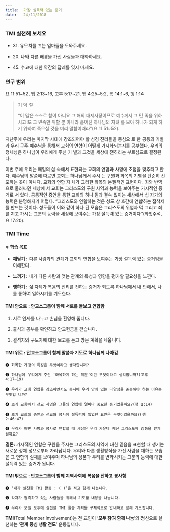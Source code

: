 ```yaml
---
title:  가장 설득력 있는 증거
date:   24/11/2018
---
```


### TMI 실천해 보세요

- 31\. 유모차를 끄는 엄마들을 도와주세요.

- 20\. 나와 다른 배경을 가진 사람들과 대화하세요.

- 45\. 수고에 대한 약간의 답례를 잊지 마세요.

### 연구 범위

요 11:51~52, 엡 2:13~16, 고후 5:17~21, 엡 4:25~5:2, 롬 14:1~6, 행 1:14

> <p>기 억 절</p>
> “이 말은 스스로 함이 아니요 그 해의 대제사장이므로 예수께서 그 민
> 족을 위하시고 또 그 민족만 위할 뿐 아니라 흩어진 하나님의 자녀
> 를 모아 하나가 되게 하기 위하여 죽으실 것을 미리 말함이러라”(요
> 11:51~52).

지난주에 우리는 마지막 시대에 강조되어야 할 성경 진리들을 중심으
로 한 공통의 기별과 우리 구주 예수님을 통해서 교회의 연합이 어떻게
가시화되는지를 공부했다. 우리의 정체성은 하나님이 우리에게 주신 기
별과 그것을 세상에 전하라는 부르심으로 결정된다.

이번 주에 우리는 매일의 삶 속에서 표현되는 교회의 연합과 사명에
초점을 맞추려고 한다. 예수님의 말씀에 따르면 교회는 하나님께서 주시
는 구원과 화목의 기별을 단순히 선포하는 곳이 아니다. 교회의 연합 자
체가 그러한 화목의 본질적인 표현이다. 죄와 반역으로 둘러싸인 세상에
서 교회는 그리스도의 구원 사역과 능력을 보여주는 가시적인 증거로 서
있다. 공통적인 증언을 통한 교회의 하나 됨과 결속 없이는 세상에서 십
자가의 능력은 분명해지기 어렵다. “그리스도와 연합하는 것은 성도 상
호간에 연합하는 접착제를 만드는 것이다. 성도들이 이와 같이 하나 된
모습은 그리스도의 위엄과 덕 그리고 죄를 지고 가시는 그분의 능력을
세상에 보여주는 가장 설득력 있는 증거이다”(화잇주석, 요 17:20).

### TMI Time

#### ※ 학습 목표

- **깨닫기 :** 다른 사람과의 관계가 교회의 연합을 보여주는
가장 설득력 있는 증거임을 이해한다.

- **느끼기 :** 내가 다른 사람과 맺는 관계의 특성과 영향을
평가할 필요성을 느낀다.

- **행하기 :** 삶 자체가 복음의 진리를 전하는 증거가 되도록
하나님께서 내 안에서, 나를 통하여 일하시기를
기도한다.

#### TMI 안으로 : 안교소그룹이 함께 서로를 돌보고 연합함

1. 서로 인사를 나누고
손님을 환영해 줍니다.

2. 출석과 공부를 확인하고
안교헌금을 걷습니다.

3. 결석자와 구도자에
대한 보고를 듣고
방문 계획을 세웁니다.

#### TMI 위로 : 안교소그룹이 함께 말씀과 기도로 하나님께 나아감

`➊ 화목한 가정의 특징은 무엇이라고 생각합니까?`

`➋ 하나님이 우리에게 주신 ‘화목하게 하는 직분’이란 무엇이라고 생각합니까?(고후 4:17~19)`

`➌ 우리가 교회 연합을 강조하면서도 동시에 우리 안에 있는 다양성을 존중해야 하는 이유는 무엇입
니까?`

`➍ 초기 교회에서 선교 사명은 그들의 연합에 얼마나 중요한 동기였을까요?(행 1:14)`

`➎ 초기 교회의 증언과 선교와 봉사에 설득력이 있었던 요인은 무엇이었을까요?(행 2:46~47)`

`➏ 우리가 어떤 사명과 봉사로 연합할 때 세상은 우리 가운데 계신 그리스도께 감동을 받게 될까요?`

**결론:** 가시적인 연합은 구원을 주시는 그리스도의 사역에 대한 믿음을 표현할 때 생기는 새로운 정체
성으로부터 자라납니다. 우리와 다른 생활방식을 가진 사람을 대하는 모습은 그 연합의 실체를
보여주며 하나님의 성품과 우리를 변화시키는 그분의 능력에 대한 설득력 있는 증거가 됩니다.

#### TMI 밖으로 : 안교소그룹이 함께 지역사회에 복음을 전하고 봉사함

`➊ ‘내가 실천한 TMI 활동 : ( )’을 적고 함께 나눕니다.`

`➋ 각자가 접촉하고 있는 사람들을 위해서 기도할 내용을 나눕니다.`

`➌ 우리가 오늘 오후에 실천할 TMI 활동 계획을 구체적으로 안내하고 함께 기도합니다.`

**TMI**(Total Member Involvement)는 전 교인이 ‘**모두 참여 함께 나눔**’의 정신으로 실천하는 ‘**관계 중심 생활 전도**’ 운동입니다.